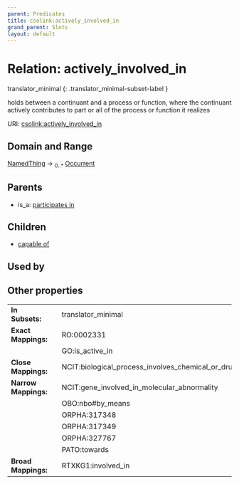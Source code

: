 ```yaml
---
parent: Predicates
title: csolink:actively_involved_in
grand_parent: Slots
layout: default
---
```


# Relation: actively_involved_in

translator_minimal
{: .translator_minimal-subset-label }


holds between a continuant and a process or function, where the continuant actively contributes to part or all of the process or function it realizes

URI: [csolink:actively_involved_in](https://w3id.org/csolink/vocab/actively_involved_in)

## Domain and Range

[NamedThing](NamedThing.md) ->  <sub>0..*</sub> [Occurrent](Occurrent.md)

## Parents

 *  is_a: [participates in](participates_in.md)

## Children

 *  [capable of](capable_of.md)

## Used by


## Other properties

|  |  |  |
| --- | --- | --- |
| **In Subsets:** | | translator_minimal |
| **Exact Mappings:** | | RO:0002331 |
|  | | GO:is_active_in |
| **Close Mappings:** | | NCIT:biological_process_involves_chemical_or_drug |
| **Narrow Mappings:** | | NCIT:gene_involved_in_molecular_abnormality |
|  | | OBO:nbo#by_means |
|  | | ORPHA:317348 |
|  | | ORPHA:317349 |
|  | | ORPHA:327767 |
|  | | PATO:towards |
| **Broad Mappings:** | | RTXKG1:involved_in |

